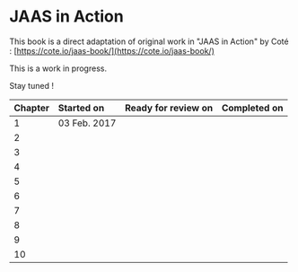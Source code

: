 # JAAS in Action

This book is a direct adaptation of original work in "JAAS in Action" by Coté : [https://cote.io/jaas-book/](https://cote.io/jaas-book/)

This is a work in progress.

Stay tuned !

| Chapter | Started on | Ready for review on | Completed on |
| :--- | :--- | :--- | :--- |
| 1 | 03 Feb. 2017 |  |  |
| 2 |  |  |  |
| 3 |  |  |  |
| 4 |  |  |  |
| 5 |  |  |  |
| 6 |  |  |  |
| 7 |  |  |  |
| 8 |  |  |  |
| 9 |  |  |  |
| 10 |  |  |  |



